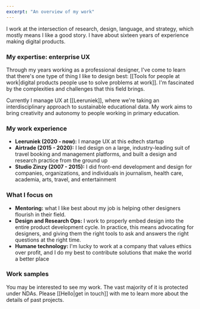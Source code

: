 ```yaml
---
excerpt: "An overview of my work"
---
```

I work at the intersection of research, design, language, and strategy, which mostly means I like a good story. I have about sixteen years of experience making digital products.

### My expertise: enterprise UX
Through my years working as a professional designer, I've come to learn that there's one type of thing I like to design best: [[Tools for people at work|digital products people use to solve problems at work]]. I'm fascinated by the complexities and challenges that this field brings.

Currently I manage UX at [[Leeruniek]], where we're taking an interdisciplinary approach to sustainable educational data. My work aims to bring creativity and autonomy to people working in primary education.

### My work experience
- **Leeruniek (2020 - now):** I manage UX at this edtech startup
- **Airtrade (2015 - 2020):** I led design on a large, industry-leading suit of travel booking and management platforms, and built a design and research practice from the ground up
- **Studio Zinzy (2007 - 2015):** I did front-end development and design for companies, organizations, and individuals in journalism, health care, academia, arts, travel, and entertainment

### What I focus on

- **Mentoring:** what I like best about my job is helping other designers flourish in their field. 
- **Design and Research Ops:** I work to properly embed design into the entire product development cycle. In practice, this means advocating for designers, and giving them the right tools to ask and answers the right questions at the right time.
- **Humane technology:** I'm lucky to work at a company that values ethics over profit, and I do my best to contribute solutions that make the world a better place 

### Work samples
You may be interested to see my work. The vast majority of it is protected under NDAs. Please [[Hello|get in touch]] with me to learn more about the details of past projects.